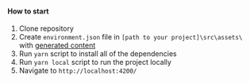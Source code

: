 #### How to start

1. Clone repository
2. Create `environment.json` file in `[path to your project]\src\assets\` with [generated content](https://bitbucket.greensill.cloud/projects/WEB/repos/fe-components/browse/projects/sdk/src/lib/modules/environment-configuration)
3. Run `yarn` script to install all of the dependencies
4. Run `yarn local` script to run the project locally
5. Navigate to `http://localhost:4200/`
